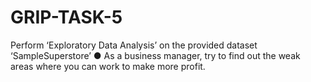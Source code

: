 # GRIP-TASK-5
Perform ‘Exploratory Data Analysis’ on the provided dataset
‘SampleSuperstore’
● As a business manager, try to find out the weak areas where you can work
to make more profit.
